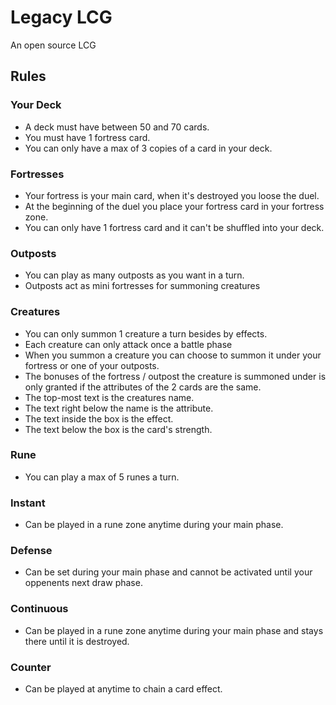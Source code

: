 # Legacy LCG
An open source LCG

## Rules

### Your Deck
* A deck must have between 50 and 70 cards.
* You must have 1 fortress card.
* You can only have a max of 3 copies of a card in your deck.

### Fortresses
* Your fortress is your main card, when it's destroyed you loose the duel.
* At the beginning of the duel you place your fortress card in your fortress zone.
* You can only have 1 fortress card and it can't be shuffled into your deck.

### Outposts
* You can play as many outposts as you want in a turn.
* Outposts act as mini fortresses for summoning creatures

### Creatures
* You can only summon 1 creature a turn besides by effects.
* Each creature can only attack once a battle phase
* When you summon a creature you can choose to summon it under your fortress or one of your outposts.
* The bonuses of the fortress / outpost the creature is summoned under is only granted if the attributes of the 2 cards are the same.
* The top-most text is the creatures name.
* The text right below the name is the attribute.
* The text inside the box is the effect.
* The text below the box is the card's strength.

### Rune
* You can play a max of 5 runes a turn.
### Instant
* Can be played in a rune zone anytime during your main phase.
### Defense
* Can be set during your main phase and cannot be activated until your oppenents next draw phase.
### Continuous
* Can be played in a rune zone anytime during your main phase and stays there until it is destroyed.
### Counter
* Can be played at anytime to chain a card effect.
